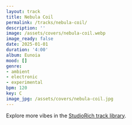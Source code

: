 ```yaml
---
layout: track
title: Nebula Coil
permalink: /tracks/nebula-coil/
description: ''
image: /assets/covers/nebula-coil.webp
image_ready: false
date: 2025-01-01
duration: '4:00'
album: Eunoia
mood: []
genre:
- ambient
- electronic
- experimental
bpm: 120
key: C
image_jpg: /assets/covers/nebula-coil.jpg
---
```


Explore more vibes in the [StudioRich track library](/tracks/).

